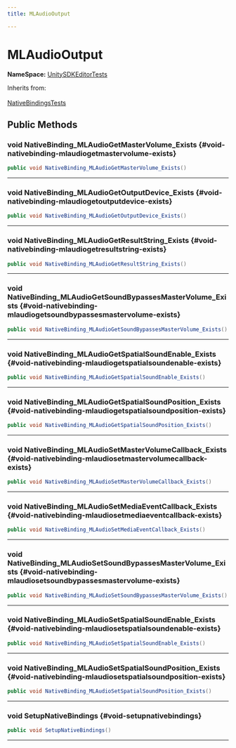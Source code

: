 ```yaml
---
title: MLAudioOutput

---
```


# MLAudioOutput



**NameSpace:** 
[UnitySDKEditorTests](/versioned_docs/version-14-Jun-2023/unity-api/api/UnitySDKEditorTests/UnitySDKEditorTests.md) 





Inherits from: <br></br>[NativeBindingsTests](/versioned_docs/version-14-Jun-2023/unity-api/api/UnitySDKEditorTests/UnitySDKEditorTests.NativeBindingsTests.md)




## Public Methods

### void NativeBinding_MLAudioGetMasterVolume_Exists {#void-nativebinding-mlaudiogetmastervolume-exists}

```csharp
public void NativeBinding_MLAudioGetMasterVolume_Exists()
```






-----------

### void NativeBinding_MLAudioGetOutputDevice_Exists {#void-nativebinding-mlaudiogetoutputdevice-exists}

```csharp
public void NativeBinding_MLAudioGetOutputDevice_Exists()
```






-----------

### void NativeBinding_MLAudioGetResultString_Exists {#void-nativebinding-mlaudiogetresultstring-exists}

```csharp
public void NativeBinding_MLAudioGetResultString_Exists()
```






-----------

### void NativeBinding_MLAudioGetSoundBypassesMasterVolume_Exists {#void-nativebinding-mlaudiogetsoundbypassesmastervolume-exists}

```csharp
public void NativeBinding_MLAudioGetSoundBypassesMasterVolume_Exists()
```






-----------

### void NativeBinding_MLAudioGetSpatialSoundEnable_Exists {#void-nativebinding-mlaudiogetspatialsoundenable-exists}

```csharp
public void NativeBinding_MLAudioGetSpatialSoundEnable_Exists()
```






-----------

### void NativeBinding_MLAudioGetSpatialSoundPosition_Exists {#void-nativebinding-mlaudiogetspatialsoundposition-exists}

```csharp
public void NativeBinding_MLAudioGetSpatialSoundPosition_Exists()
```






-----------

### void NativeBinding_MLAudioSetMasterVolumeCallback_Exists {#void-nativebinding-mlaudiosetmastervolumecallback-exists}

```csharp
public void NativeBinding_MLAudioSetMasterVolumeCallback_Exists()
```






-----------

### void NativeBinding_MLAudioSetMediaEventCallback_Exists {#void-nativebinding-mlaudiosetmediaeventcallback-exists}

```csharp
public void NativeBinding_MLAudioSetMediaEventCallback_Exists()
```






-----------

### void NativeBinding_MLAudioSetSoundBypassesMasterVolume_Exists {#void-nativebinding-mlaudiosetsoundbypassesmastervolume-exists}

```csharp
public void NativeBinding_MLAudioSetSoundBypassesMasterVolume_Exists()
```






-----------

### void NativeBinding_MLAudioSetSpatialSoundEnable_Exists {#void-nativebinding-mlaudiosetspatialsoundenable-exists}

```csharp
public void NativeBinding_MLAudioSetSpatialSoundEnable_Exists()
```






-----------

### void NativeBinding_MLAudioSetSpatialSoundPosition_Exists {#void-nativebinding-mlaudiosetspatialsoundposition-exists}

```csharp
public void NativeBinding_MLAudioSetSpatialSoundPosition_Exists()
```






-----------

### void SetupNativeBindings {#void-setupnativebindings}

```csharp
public void SetupNativeBindings()
```






-----------

